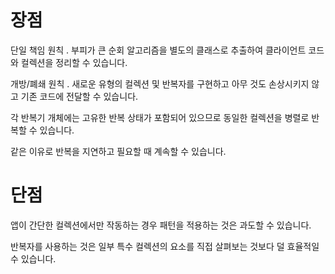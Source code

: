 # 장점
단일 책임 원칙 . 부피가 큰 순회 알고리즘을 별도의 클래스로 추출하여 클라이언트 코드와 컬렉션을 정리할 수 있습니다. 

개방/폐쇄 원칙 . 새로운 유형의 컬렉션 및 반복자를 구현하고 아무 것도 손상시키지 않고 기존 코드에 전달할 수 있습니다.

각 반복기 개체에는 고유한 반복 상태가 포함되어 있으므로 동일한 컬렉션을 병렬로 반복할 수 있습니다.

같은 이유로 반복을 지연하고 필요할 때 계속할 수 있습니다.

# 단점
앱이 간단한 컬렉션에서만 작동하는 경우 패턴을 적용하는 것은 과도할 수 있습니다.

반복자를 사용하는 것은 일부 특수 컬렉션의 요소를 직접 살펴보는 것보다 덜 효율적일 수 있습니다.
